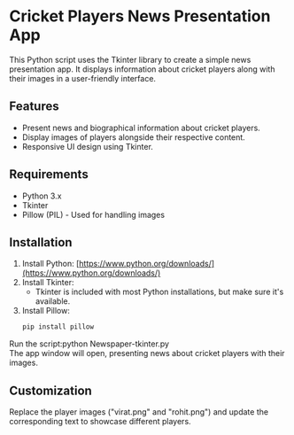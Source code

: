 # Cricket Players News Presentation App

This Python script uses the Tkinter library to create a simple news presentation app. It displays information about cricket players along with their images in a user-friendly interface.

## Features

- Present news and biographical information about cricket players.
- Display images of players alongside their respective content.
- Responsive UI design using Tkinter.

## Requirements

- Python 3.x
- Tkinter
- Pillow (PIL) - Used for handling images

## Installation

1. Install Python: [https://www.python.org/downloads/](https://www.python.org/downloads/)
2. Install Tkinter:
   - Tkinter is included with most Python installations, but make sure it's available.
3. Install Pillow:
   ```bash
   pip install pillow
   
Run the script:python Newspaper-tkinter.py
<br>
The app window will open, presenting news about cricket players with their images.

## Customization

Replace the player images ("virat.png" and "rohit.png") and update the corresponding text to showcase different players.
